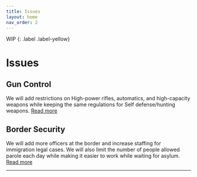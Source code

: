 ```yaml
---
title: Issues
layout: home
nav_order: 2
---
```

WIP
{: .label .label-yellow}
<html>
<h1>Issues</h1>
    <h2>Gun Control</h2>
    <p>We will add restrictions on High-power rifles, automatics, and high-capacity weapons while keeping the same regulations for Self defense/hunting weapons. <a href="https://mills888dev.github.io/WEBSITE/Issues/Gun%20control.html">Read more</a> </p>
    <h2>Border Security</h2>
    <p>We will add more officers at the border and increase staffing for immigration legal cases. We will also limit the number of people allowed parole each day while making it easier to work while waiting for asylum. <a href="https://mills888dev.github.io/WEBSITE/Issues/Border%20control.html">Read more</a></p>
</html>


----

